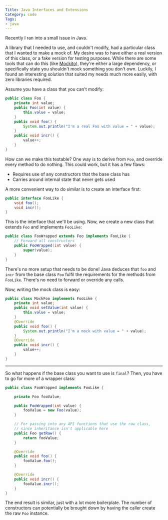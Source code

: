 ```yaml
---
Title: Java Interfaces and Extensions
Category: code
Tags:
- java
---
```


Recently I ran into a small issue in Java.

A library that I needed to use, and couldn't modify, had a particular class that I wanted to make a mock of.
My desire was to have either a real version of this class, or a fake version for testing purposes.
While there are some tools that can do this (like [Mockito]), they're either a large dependency, or specifically state you shouldn't mock something you don't own.
Luckily, I found an interesting solution that suited my needs much more easily, with zero libraries required.

Assume you have a class that you can't modify:

```java
public class Foo {
    private int value;
    public Foo(int value) {
        this.value = value;
    }
    public void foo() {
        System.out.println("I'm a real Foo with value = " + value);
    }
    public void incr() {
        value++;
    }
}
```

How can we make this testable?
One way is to derive from `Foo`, and override every method to do nothing.
This could work, but it has a few flaws:

- Requires use of any constructors that the base class has
- Carries around internal state that never gets used

A more convenient way to do similar is to create an interface first:

```java
public interface FooLike {
    void foo();
    void incr();
}
```

This is the interface that we'll be using.
Now, we create a new class that extends `Foo` and implements `FooLike`:

```java
public class FooWrapped extends Foo implements FooLike {
    // Forward all constructors
    public FooWrapped(int value) {
        super(value);
    }
}
```

There's no more setup that needs to be done!
Java deduces that `foo` and `incr` from the base class `Foo` fulfil the requirements for the methods from `FooLike`.
There's no need to forward or override any calls.

Now, writing the mock class is easy:

```java
public class MockFoo implements FooLike {
    private int value;
    public void setValue(int value) {
        this.value = value;
    }
    @Override
    public void foo() {
        System.out.println("I'm a mock with value = " + value);
    }
    @Override
    public void incr() {
        value++;
    }
}
```

---

So what happens if the base class you want to use is `final`?
Then, you have to go for more of a wrapper class:

```java
public class FooWrapped implements FooLike {

    private Foo fooValue;

    public FooWrapped(int value) {
        fooValue = new Foo(value);
    }

    // For passing into any API functions that use the raw class,
    // since inheritance isn't applicable here
    public Foo getRaw() {
        return fooValue;
    }

    @Override
    public void foo() {
        fooValue.foo();
    }

    @Override
    public void incr() {
        fooValue.incr();
    }
}
```

The end result is similar, just with a lot more boilerplate.
The number of constructors can potentially be brought down by having the caller create the raw `Foo` instance.

[Mockito]: https://site.mockito.org/
